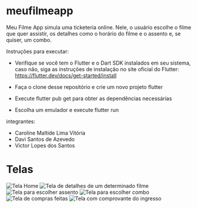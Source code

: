 # meufilmeapp

Meu Filme App simula uma ticketeria online. 
Nele, o usuário escolhe o filme que quer assistir, os detalhes como o horário do filme e o assento e, se quiser, um combo.

Instruções para executar:
- Verifique se você tem o Flutter e o Dart SDK instalados em seu sistema, caso não, siga as instruções de instalação no site oficial do Flutter: https://flutter.dev/docs/get-started/install

- Faça o clone desse repositório e crie um novo projeto flutter 

- Execute flutter pub get para obter as dependências necessárias 

- Escolha um emulador e execute flutter run 


integrantes:
  - Caroline Maltide Lima Vitória
  - Davi Santos de Azevedo
  - Victor Lopes dos Santos 

# Telas
![Tela Home](screenshots\pagHome.png)
![Tela de detalhes de um determinado filme](screenshots\pagDetalheFilme.png)
![Tela para escolher assento](screenshots\pagDeEscolherAssento.png)
![Tela para escolher combo](screenshots\pagDeEscolherCombo.png)
![Tela de compras feitas](screenshots\pagDeCompras.png)
![Tela com comprovante do ingresso](screenshots\pagDeComprovante.png)
